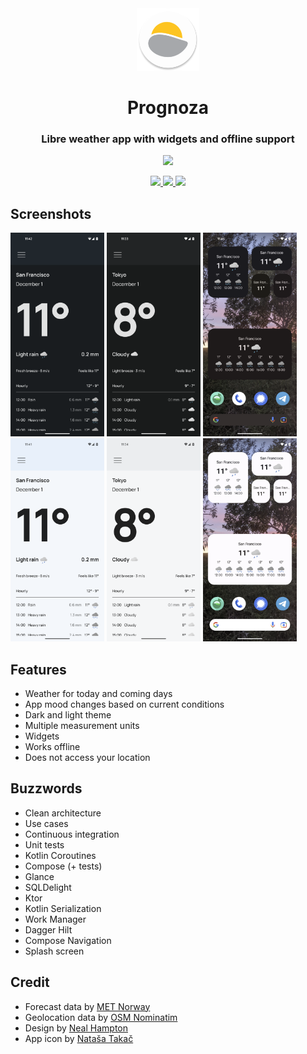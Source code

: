 <div align="center"><img src="images/app_icon.png" width="100"/></div>
<h1 align="center" style="vertical-align:middle">Prognoza</h1>
<h3 align="center">Libre weather app with widgets and offline support</h3>

<div align="center">
    <a href="https://apt.izzysoft.de/fdroid/index/apk/hr.dtakac.prognoza">
        <img src="https://gitlab.com/IzzyOnDroid/repo/-/raw/master/assets/IzzyOnDroid.png" width="170"/>
    </a>
</div>

<p align="center">
    <a href="https://apt.izzysoft.de/fdroid/index/apk/hr.dtakac.prognoza">
        <img src="https://img.shields.io/endpoint?url=https%3A%2F%2Fapt.izzysoft.de%2Ffdroid%2Fapi%2Fv1%2Fshield%2Fhr.dtakac.prognoza"/>
    </a>
    <a href="https://github.com/davidtakac/prognoza/releases/latest">
        <img src="https://img.shields.io/github/v/release/davidtakac/prognoza?label=GitHub%20release"/>
    </a>
    <a href="https://opensource.org/licenses/MIT">
        <img src="https://img.shields.io/github/license/davidtakac/prognoza"/>
    </a>
</p>

## Screenshots
<img src="images/rain_dark.png" width=150/>
<img src="images/cloudy_dark.png" width=150/>
<img src="images/widgets_dark.png" width=150/>
<img src="images/rain_light.png" width=150/>
<img src="images/cloudy_light.png" width=150/>
<img src="images/widgets_light.png" width=150/>

## Features
- Weather for today and coming days
- App mood changes based on current conditions
- Dark and light theme
- Multiple measurement units
- Widgets
- Works offline
- Does not access your location

## Buzzwords
- Clean architecture
- Use cases
- Continuous integration
- Unit tests
- Kotlin Coroutines
- Compose (+ tests)
- Glance
- SQLDelight
- Ktor
- Kotlin Serialization
- Work Manager
- Dagger Hilt
- Compose Navigation
- Splash screen

## Credit
- Forecast data by [MET Norway](https://www.met.no/en)
- Geolocation data by [OSM Nominatim](https://nominatim.org/)
- Design by [Neal Hampton](https://dribbble.com/shots/6680361-Dribbble-Daily-UI-37-Weather-2)
- App icon by [Nataša Takač](https://www.instagram.com/art.ofil/)